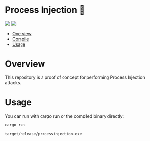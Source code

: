 # Process Injection 🦀

<p align="left">
	<a href="https://www.rust-lang.org/"><img src="https://img.shields.io/badge/made%20with-Rust-red"></a>
	<a href="#"><img src="https://img.shields.io/badge/platform-windows-blueviolet"></a>
</p>

- [Overview](#overview)
- [Compile](#compile)
- [Usage](#usage)

# Overview
This repository is a proof of concept for performing Process Injection attacks.

# Usage 

You can run with cargo run or the compiled binary directly:
```sh
cargo run
```
```sh
target/release/processinjection.exe
```
